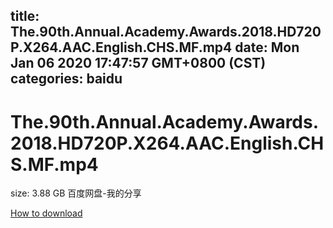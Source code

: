 
title: The.90th.Annual.Academy.Awards.2018.HD720P.X264.AAC.English.CHS.MF.mp4
date: Mon Jan 06 2020 17:47:57 GMT+0800 (CST)    
categories: baidu
---

# The.90th.Annual.Academy.Awards.2018.HD720P.X264.AAC.English.CHS.MF.mp4
size: 3.88 GB
 百度网盘-我的分享
 

[How to download](https://bpcam.bemobtrk.com/go/2ceec3aa-1ca2-46d6-b9ff-aaa5c184517c?jno=5421)